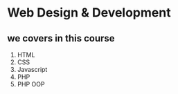 # Web Design & Development
## we covers in this course
1. HTML
2. CSS
3. Javascript
4. PHP
5. PHP OOP
